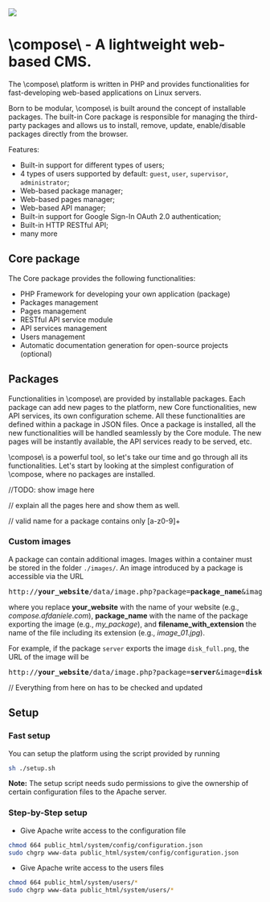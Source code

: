 <img src="http://compose.afdaniele.com/images/compose-black-logo.svg"/>



# \compose\ - A lightweight web-based CMS.


The \compose\ platform is written in PHP and provides functionalities
for fast-developing web-based applications on Linux servers.

Born to be modular, \compose\ is built around the concept of installable
packages. The built-in Core package is responsible for managing the 
third-party packages and allows us to install, remove, update, enable/disable
packages directly from the browser.

Features:
- Built-in support for different types of users;
- 4 types of users supported by default: `guest`, `user`, `supervisor`, `administrator`;
- Web-based package manager;
- Web-based pages manager;
- Web-based API manager;
- Built-in support for Google Sign-In OAuth 2.0 authentication;
- Built-in HTTP RESTful API;
- many more


## Core package

The Core package provides the following functionalities:
- PHP Framework for developing your own application (package)
- Packages management
- Pages management
- RESTful API service module
- API services management
- Users management
- Automatic documentation generation for open-source projects (optional)


## Packages

Functionalities in \compose\ are provided by installable packages.
Each package can add new pages to the platform, new Core functionalities,
new API services, its own configuration scheme.
All these functionalities are defined within a package in JSON files. 
Once a package is installed, all the new functionalities will be handled 
seamlessly by the Core module. The new pages will be instantly available,
the API services ready to be served, etc.

\compose\ is a powerful tool, so let's take our time and go through all 
its functionalities. Let's start by looking at the simplest configuration
of \compose\, where no packages are installed.

//TODO: show image here

// explain all the pages here and show them as well.

// valid name for a package contains only [a-z0-9]+


### Custom images

A package can contain additional images. Images within a container must be stored in
the folder `./images/`. An image introduced by a package is accessible via the URL
  
<pre>
http://<b>your_website</b>/data/image.php?package=<b>package_name</b>&image=<b>filename_with_extension</b>
</pre>
 
where you replace **your_website** with the name of your website (e.g., *compose.afdaniele.com*),
**package_name** with the name of the package exporting the image (e.g., *my_package*), and 
**filename_with_extension** the name of the file including its extension (e.g., *image_01.jpg*).
 
For example, if the package `server` exports the image `disk_full.png`, the URL of the image
will be 
   
<pre>
http://<b>your_website</b>/data/image.php?package=<b>server</b>&image=<b>disk_full.png</b>
</pre>



// Everything from here on has to be checked and updated


## Setup

### Fast setup

You can setup the platform using the script provided
by running

```bash
sh ./setup.sh
```

**Note:** The setup script needs sudo permissions to give
the ownership of certain configuration files to the Apache
server.


### Step-by-Step setup

- Give Apache write access to the configuration file
```bash
chmod 664 public_html/system/config/configuration.json
sudo chgrp www-data public_html/system/config/configuration.json
```


- Give Apache write access to the users files
```bash
chmod 664 public_html/system/users/*
sudo chgrp www-data public_html/system/users/*
```
